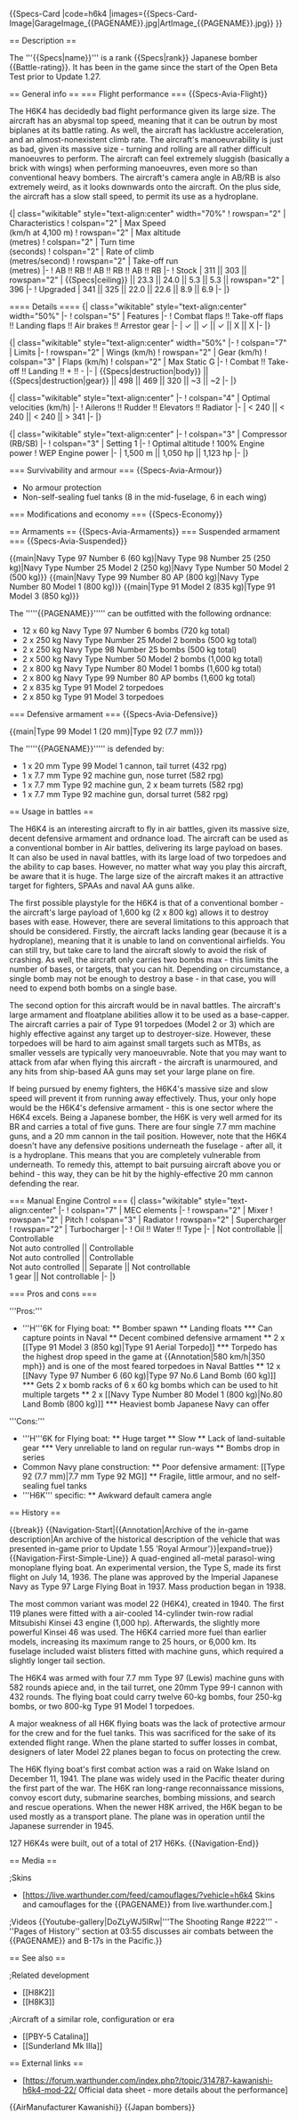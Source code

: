 {{Specs-Card
|code=h6k4
|images={{Specs-Card-Image|GarageImage_{{PAGENAME}}.jpg|ArtImage_{{PAGENAME}}.jpg}}
}}

== Description ==
<!-- ''In the description, the first part should be about the history of and the creation and combat usage of the aircraft, as well as its key features. In the second part, tell the reader about the aircraft in the game. Insert a screenshot of the vehicle, so that if the novice player does not remember the vehicle by name, he will immediately understand what kind of vehicle the article is talking about.'' -->
The '''{{Specs|name}}''' is a rank {{Specs|rank}} Japanese bomber {{Battle-rating}}. It has been in the game since the start of the Open Beta Test prior to Update 1.27.

== General info ==
=== Flight performance ===
{{Specs-Avia-Flight}}
<!-- ''Describe how the aircraft behaves in the air. Speed, manoeuvrability, acceleration and allowable loads - these are the most important characteristics of the vehicle.'' -->
The H6K4 has decidedly bad flight performance given its large size. The aircraft has an abysmal top speed, meaning that it can be outrun by most biplanes at its battle rating. As well, the aircraft has lacklustre acceleration, and an almost-nonexistent climb rate. The aircraft's manoeuvrability is just as bad, given its massive size - turning and rolling are all rather difficult manoeuvres to perform. The aircraft can feel extremely sluggish (basically a brick with wings) when performing manoeuvres, even more so than conventional heavy bombers. The aircraft's camera angle in AB/RB is also extremely weird, as it looks downwards onto the aircraft. On the plus side, the aircraft has a slow stall speed, to permit its use as a hydroplane.

{| class="wikitable" style="text-align:center" width="70%"
! rowspan="2" | Characteristics
! colspan="2" | Max Speed<br>(km/h at 4,100 m)
! rowspan="2" | Max altitude<br>(metres)
! colspan="2" | Turn time<br>(seconds)
! colspan="2" | Rate of climb<br>(metres/second)
! rowspan="2" | Take-off run<br>(metres)
|-
! AB !! RB !! AB !! RB !! AB !! RB
|-
! Stock
| 311 || 303 || rowspan="2" | {{Specs|ceiling}} || 23.3 || 24.0 || 5.3 || 5.3 || rowspan="2" | 396
|-
! Upgraded
| 341 || 325 || 22.0 || 22.6 || 8.9 || 6.9
|-
|}

==== Details ====
{| class="wikitable" style="text-align:center" width="50%"
|-
! colspan="5" | Features
|-
! Combat flaps !! Take-off flaps !! Landing flaps !! Air brakes !! Arrestor gear
|-
| ✓ || ✓ || ✓ || X || X     <!-- ✓ -->
|-
|}

{| class="wikitable" style="text-align:center" width="50%"
|-
! colspan="7" | Limits
|-
! rowspan="2" | Wings (km/h)
! rowspan="2" | Gear (km/h)
! colspan="3" | Flaps (km/h)
! colspan="2" | Max Static G
|-
! Combat !! Take-off !! Landing !! + !! -
|-
| {{Specs|destruction|body}} || {{Specs|destruction|gear}} || 498 || 469 || 320 || ~3 || ~2
|-
|}

{| class="wikitable" style="text-align:center"
|-
! colspan="4" | Optimal velocities (km/h)
|-
! Ailerons !! Rudder !! Elevators !! Radiator
|-
| < 240 || < 240 || < 240 || > 341
|-
|}

{| class="wikitable" style="text-align:center"
|-
! colspan="3" | Compressor (RB/SB)
|-
! colspan="3" | Setting 1
|-
! Optimal altitude
! 100% Engine power
! WEP Engine power
|-
| 1,500 m || 1,050 hp || 1,123 hp
|-
|}

=== Survivability and armour ===
{{Specs-Avia-Armour}}
<!-- ''Examine the survivability of the aircraft. Note how vulnerable the structure is and how secure the pilot is, whether the fuel tanks are armoured, etc. Describe the armour, if there is any, and also mention the vulnerability of other critical aircraft systems.'' -->

* No armour protection
* Non-self-sealing fuel tanks (8 in the mid-fuselage, 6 in each wing)

=== Modifications and economy ===
{{Specs-Economy}}

== Armaments ==
{{Specs-Avia-Armaments}}
=== Suspended armament ===
{{Specs-Avia-Suspended}}
<!-- ''Describe the aircraft's suspended armament: additional cannons under the wings, bombs, rockets and torpedoes. This section is especially important for bombers and attackers. If there is no suspended weaponry remove this subsection.'' -->
{{main|Navy Type 97 Number 6 (60 kg)|Navy Type 98 Number 25 (250 kg)|Navy Type Number 25 Model 2 (250 kg)|Navy Type Number 50 Model 2 (500 kg)}}
{{main|Navy Type 99 Number 80 AP (800 kg)|Navy Type Number 80 Model 1 (800 kg)}}
{{main|Type 91 Model 2 (835 kg)|Type 91 Model 3 (850 kg)}}

The '''''{{PAGENAME}}''''' can be outfitted with the following ordnance:

* 12 x 60 kg Navy Type 97 Number 6 bombs (720 kg total)
* 2 x 250 kg Navy Type Number 25 Model 2 bombs (500 kg total)
* 2 x 250 kg Navy Type 98 Number 25 bombs (500 kg total)
* 2 x 500 kg Navy Type Number 50 Model 2 bombs (1,000 kg total)
* 2 x 800 kg Navy Type Number 80 Model 1 bombs (1,600 kg total)
* 2 x 800 kg Navy Type 99 Number 80 AP bombs (1,600 kg total)
* 2 x 835 kg Type 91 Model 2 torpedoes
* 2 x 850 kg Type 91 Model 3 torpedoes

=== Defensive armament ===
{{Specs-Avia-Defensive}}
<!-- ''Defensive armament with turret machine guns or cannons, crewed by gunners. Examine the number of gunners and what belts or drums are better to use. If defensive weaponry is not available, remove this subsection.'' -->
{{main|Type 99 Model 1 (20 mm)|Type 92 (7.7 mm)}}

The '''''{{PAGENAME}}''''' is defended by:

* 1 x 20 mm Type 99 Model 1 cannon, tail turret (432 rpg)
* 1 x 7.7 mm Type 92 machine gun, nose turret (582 rpg)
* 1 x 7.7 mm Type 92 machine gun, 2 x beam turrets (582 rpg)
* 1 x 7.7 mm Type 92 machine gun, dorsal turret (582 rpg)

== Usage in battles ==
<!-- ''Describe the tactics of playing in the aircraft, the features of using aircraft in a team and advice on tactics. Refrain from creating a "guide" - do not impose a single point of view, but instead, give the reader food for thought. Examine the most dangerous enemies and give recommendations on fighting them. If necessary, note the specifics of the game in different modes (AB, RB, SB).'' -->
The H6K4 is an interesting aircraft to fly in air battles, given its massive size, decent defensive armament and ordnance load. The aircraft can be used as a conventional bomber in Air battles, delivering its large payload on bases. It can also be used in naval battles, with its large load of two torpedoes and the ability to cap bases. However, no matter what way you play this aircraft, be aware that it is huge. The large size of the aircraft makes it an attractive target for fighters, SPAAs and naval AA guns alike.

The first possible playstyle for the H6K4 is that of a conventional bomber - the aircraft's large payload of 1,600 kg (2 x 800 kg) allows it to destroy bases with ease. However, there are several limitations to this approach that should be considered. Firstly, the aircraft lacks landing gear (because it is a hydroplane), meaning that it is unable to land on conventional airfields. You can still try, but take care to land the aircraft slowly to avoid the risk of crashing. As well, the aircraft only carries two bombs max - this limits the number of bases, or targets, that you can hit. Depending on circumstance, a single bomb may not be enough to destroy a base - in that case, you will need to expend both bombs on a single base.

The second option for this aircraft would be in naval battles. The aircraft's large armament and floatplane abilities allow it to be used as a base-capper. The aircraft carries a pair of Type 91 torpedoes (Model 2 or 3) which are highly effective against any target up to destroyer-size. However, these torpedoes will be hard to aim against small targets such as MTBs, as smaller vessels are typically very manoeuvrable. Note that you may want to attack from afar when flying this aircraft - the aircraft is unarmoured, and any hits from ship-based AA guns may set your large plane on fire.

If being pursued by enemy fighters, the H6K4's massive size and slow speed will prevent it from running away effectively. Thus, your only hope would be the H6K4's defensive armament - this is one sector where the H6K4 excels. Being a Japanese bomber, the H6K is very well armed for its BR and carries a total of five guns. There are four single 7.7 mm machine guns, and a 20 mm cannon in the tail position. However, note that the H6K4 doesn't have any defensive positions underneath the fuselage - after all, it is a hydroplane. This means that you are completely vulnerable from underneath. To remedy this, attempt to bait pursuing aircraft above you or behind - this way, they can be hit by the highly-effective 20 mm cannon defending the rear.

=== Manual Engine Control ===
{| class="wikitable" style="text-align:center"
|-
! colspan="7" | MEC elements
|-
! rowspan="2" | Mixer
! rowspan="2" | Pitch
! colspan="3" | Radiator
! rowspan="2" | Supercharger
! rowspan="2" | Turbocharger
|-
! Oil !! Water !! Type
|-
| Not controllable || Controllable<br>Not auto controlled || Controllable<br>Not auto controlled || Controllable<br>Not auto controlled || Separate || Not controllable<br>1 gear || Not controllable
|-
|}

=== Pros and cons ===
<!-- ''Summarise and briefly evaluate the vehicle in terms of its characteristics and combat effectiveness. Mark its pros and cons in the bulleted list. Try not to use more than 6 points for each of the characteristics. Avoid using categorical definitions such as "bad", "good" and the like - use substitutions with softer forms such as "inadequate" and "effective".'' -->

'''Pros:'''

* '''H'''6K for Flying boat:
** Bomber spawn
** Landing floats
*** Can capture points in Naval
** Decent combined defensive armament
** 2 x [[Type 91 Model 3 (850 kg)|Type 91 Aerial Torpedo]]
*** Torpedo has the highest drop speed in the game at {{Annotation|580 km/h|350 mph}} and is one of the most feared torpedoes in Naval Battles
** 12 x [[Navy Type 97 Number 6 (60 kg)|Type 97 No.6 Land Bomb (60 kg)]]
*** Gets 2 x bomb racks of 6 x 60 kg bombs which can be used to hit multiple targets
** 2 x [[Navy Type Number 80 Model 1 (800 kg)|No.80 Land Bomb (800 kg)]]
*** Heaviest bomb Japanese Navy can offer

'''Cons:'''

* '''H'''6K for Flying boat:
** Huge target
** Slow
** Lack of land-suitable gear
*** Very unreliable to land on regular run-ways
** Bombs drop in series
* Common Navy plane construction:
** Poor defensive armament: [[Type 92 (7.7 mm)|7.7 mm Type 92 MG]]
** Fragile, little armour, and no self-sealing fuel tanks
* '''H6K''' specific:
** Awkward default camera angle

== History ==
<!-- ''Describe the history of the creation and combat usage of the aircraft in more detail than in the introduction. If the historical reference turns out to be too long, take it to a separate article, taking a link to the article about the vehicle and adding a block "/History" (example: <nowiki>https://wiki.warthunder.com/(Vehicle-name)/History</nowiki>) and add a link to it here using the <code>main</code> template. Be sure to reference text and sources by using <code><nowiki><ref></ref></nowiki></code>, as well as adding them at the end of the article with <code><nowiki><references /></nowiki></code>. This section may also include the vehicle's dev blog entry (if applicable) and the in-game encyclopedia description (under <code><nowiki>=== In-game description ===</nowiki></code>, also if applicable).'' -->

{{break}}
{{Navigation-Start|{{Annotation|Archive of the in-game description|An archive of the historical description of the vehicle that was presented in-game prior to Update 1.55 'Royal Armour'}}|expand=true}}
{{Navigation-First-Simple-Line}}
A quad-engined all-metal parasol-wing monoplane flying boat. An experimental version, the Type S, made its first flight on July 14, 1936. The plane was approved by the Imperial Japanese Navy as Type 97 Large Flying Boat in 1937. Mass production began in 1938.

The most common variant was model 22 (H6K4), created in 1940. The first 119 planes were fitted with a air-cooled 14-cylinder twin-row radial Mitsubishi Kinsei 43 engine (1,000 hp). Afterwards, the slightly more powerful Kinsei 46 was used. The H6K4 carried more fuel than earlier models, increasing its maximum range to 25 hours, or 6,000 km. Its fuselage included waist blisters fitted with machine guns, which required a slightly longer tail section.

The H6K4 was armed with four 7.7 mm Type 97 (Lewis) machine guns with 582 rounds apiece and, in the tail turret, one 20mm Type 99-I cannon with 432 rounds. The flying boat could carry twelve 60-kg bombs, four 250-kg bombs, or two 800-kg Type 91 Model 1 torpedoes.

A major weakness of all H6K flying boats was the lack of protective armour for the crew and for the fuel tanks. This was sacrificed for the sake of its extended flight range. When the plane started to suffer losses in combat, designers of later Model 22 planes began to focus on protecting the crew.

The H6K flying boat's first combat action was a raid on Wake Island on December 11, 1941. The plane was widely used in the Pacific theater during the first part of the war. The H6K ran long-range reconnaissance missions, convoy escort duty, submarine searches, bombing missions, and search and rescue operations. When the newer H8K arrived, the H6K began to be used mostly as a transport plane. The plane was in operation until the Japanese surrender in 1945.

127 H6K4s were built, out of a total of 217 H6Ks.
{{Navigation-End}}

== Media ==
<!-- ''Excellent additions to the article would be video guides, screenshots from the game, and photos.'' -->

;Skins

* [https://live.warthunder.com/feed/camouflages/?vehicle=h6k4 Skins and camouflages for the {{PAGENAME}} from live.warthunder.com.]

;Videos
{{Youtube-gallery|DoZLyWJ5lRw|'''The Shooting Range #222''' - ''Pages of History'' section at 03:55 discusses air combats between the {{PAGENAME}} and B-17s in the Pacific.}}

== See also ==
<!-- ''Links to the articles on the War Thunder Wiki that you think will be useful for the reader, for example:''
* ''reference to the series of the aircraft;''
* ''links to approximate analogues of other nations and research trees.'' -->

;Related development

* [[H8K2]]
* [[H8K3]]

;Aircraft of a similar role, configuration or era

* [[PBY-5 Catalina]]
* [[Sunderland Mk IIIa]]

== External links ==
<!--''Paste links to sources and external resources, such as:''
* ''topic on the official game forum;''
* ''other literature.''-->

* [https://forum.warthunder.com/index.php?/topic/314787-kawanishi-h6k4-mod-22/ Official data sheet - more details about the performance]

{{AirManufacturer Kawanishi}}
{{Japan bombers}}